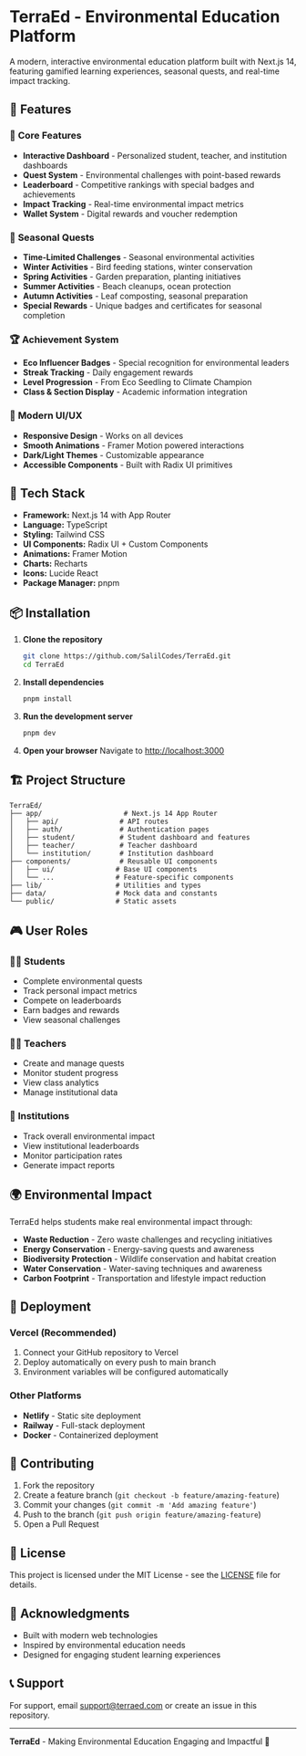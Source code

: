 # TerraEd - Environmental Education Platform

A modern, interactive environmental education platform built with Next.js 14, featuring gamified learning experiences, seasonal quests, and real-time impact tracking.

## 🌟 Features

### 🎯 **Core Features**
- **Interactive Dashboard** - Personalized student, teacher, and institution dashboards
- **Quest System** - Environmental challenges with point-based rewards
- **Leaderboard** - Competitive rankings with special badges and achievements
- **Impact Tracking** - Real-time environmental impact metrics
- **Wallet System** - Digital rewards and voucher redemption

### 🌱 **Seasonal Quests**
- **Time-Limited Challenges** - Seasonal environmental activities
- **Winter Activities** - Bird feeding stations, winter conservation
- **Spring Activities** - Garden preparation, planting initiatives
- **Summer Activities** - Beach cleanups, ocean protection
- **Autumn Activities** - Leaf composting, seasonal preparation
- **Special Rewards** - Unique badges and certificates for seasonal completion

### 🏆 **Achievement System**
- **Eco Influencer Badges** - Special recognition for environmental leaders
- **Streak Tracking** - Daily engagement rewards
- **Level Progression** - From Eco Seedling to Climate Champion
- **Class & Section Display** - Academic information integration

### 🎨 **Modern UI/UX**
- **Responsive Design** - Works on all devices
- **Smooth Animations** - Framer Motion powered interactions
- **Dark/Light Themes** - Customizable appearance
- **Accessible Components** - Built with Radix UI primitives

## 🚀 Tech Stack

- **Framework:** Next.js 14 with App Router
- **Language:** TypeScript
- **Styling:** Tailwind CSS
- **UI Components:** Radix UI + Custom Components
- **Animations:** Framer Motion
- **Charts:** Recharts
- **Icons:** Lucide React
- **Package Manager:** pnpm

## 📦 Installation

1. **Clone the repository**
   ```bash
   git clone https://github.com/SalilCodes/TerraEd.git
   cd TerraEd
   ```

2. **Install dependencies**
   ```bash
   pnpm install
   ```

3. **Run the development server**
   ```bash
   pnpm dev
   ```

4. **Open your browser**
   Navigate to [http://localhost:3000](http://localhost:3000)

## 🏗️ Project Structure

```
TerraEd/
├── app/                    # Next.js 14 App Router
│   ├── api/               # API routes
│   ├── auth/              # Authentication pages
│   ├── student/           # Student dashboard and features
│   ├── teacher/           # Teacher dashboard
│   └── institution/       # Institution dashboard
├── components/            # Reusable UI components
│   ├── ui/               # Base UI components
│   └── ...               # Feature-specific components
├── lib/                  # Utilities and types
├── data/                 # Mock data and constants
└── public/               # Static assets
```

## 🎮 User Roles

### 👨‍🎓 **Students**
- Complete environmental quests
- Track personal impact metrics
- Compete on leaderboards
- Earn badges and rewards
- View seasonal challenges

### 👩‍🏫 **Teachers**
- Create and manage quests
- Monitor student progress
- View class analytics
- Manage institutional data

### 🏫 **Institutions**
- Track overall environmental impact
- View institutional leaderboards
- Monitor participation rates
- Generate impact reports

## 🌍 Environmental Impact

TerraEd helps students make real environmental impact through:
- **Waste Reduction** - Zero waste challenges and recycling initiatives
- **Energy Conservation** - Energy-saving quests and awareness
- **Biodiversity Protection** - Wildlife conservation and habitat creation
- **Water Conservation** - Water-saving techniques and awareness
- **Carbon Footprint** - Transportation and lifestyle impact reduction

## 🚀 Deployment

### Vercel (Recommended)
1. Connect your GitHub repository to Vercel
2. Deploy automatically on every push to main branch
3. Environment variables will be configured automatically

### Other Platforms
- **Netlify** - Static site deployment
- **Railway** - Full-stack deployment
- **Docker** - Containerized deployment

## 🤝 Contributing

1. Fork the repository
2. Create a feature branch (`git checkout -b feature/amazing-feature`)
3. Commit your changes (`git commit -m 'Add amazing feature'`)
4. Push to the branch (`git push origin feature/amazing-feature`)
5. Open a Pull Request

## 📄 License

This project is licensed under the MIT License - see the [LICENSE](LICENSE) file for details.

## 🙏 Acknowledgments

- Built with modern web technologies
- Inspired by environmental education needs
- Designed for engaging student learning experiences

## 📞 Support

For support, email support@terraed.com or create an issue in this repository.

---

**TerraEd** - Making Environmental Education Engaging and Impactful 🌱